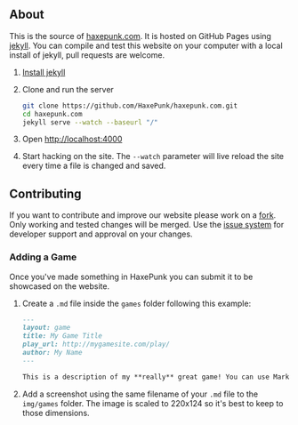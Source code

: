 ## About

This is the source of [haxepunk.com](http://haxepunk.com). It is hosted on GitHub Pages using [jekyll](http://jekyllrb.com/). You can compile and test this website on your computer with a local install of jekyll, pull requests are welcome.

1. [Install jekyll](http://jekyllrb.com/docs/installation/)

2. Clone and run the server

	```bash
	git clone https://github.com/HaxePunk/haxepunk.com.git
	cd haxepunk.com
	jekyll serve --watch --baseurl "/"
	```

3. Open [http://localhost:4000](http://localhost:4000)

4. Start hacking on the site. The `--watch` parameter will live reload the site every time a file is changed and saved.

## Contributing

If you want to contribute and improve our website please work on a [fork](https://github.com/HaxePunk/haxepunk.com/fork). Only working and tested changes will be merged. Use the [issue system](https://github.com/HaxePunk/haxepunk.com/issues) for developer support and approval on your changes.

### Adding a Game

Once you've made something in HaxePunk you can submit it to be showcased on the website.

1. Create a `.md` file inside the `games` folder following this example:

	```markdown
	---
	layout: game
	title: My Game Title
	play_url: http://mygamesite.com/play/
	author: My Name
	---

	This is a description of my **really** great game! You can use Markdown to format the description.
	```

2. Add a screenshot using the same filename of your `.md` file to the `img/games` folder. The image is scaled to 220x124 so it's best to keep to those dimensions.
